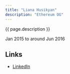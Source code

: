 ```yaml
---
title: "Liana Husikyan"
description: "Ethereum OG"
---
```


{{ page.description }}

Jan 2015 to around Jun 2016

## Links
- [LinkedIn](https://www.linkedin.com/in/liana-husikyan-b3a2a54/)
